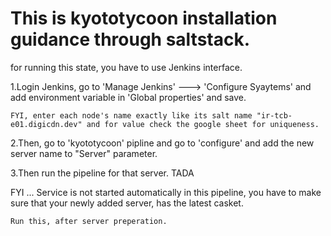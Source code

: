 # This is kyototycoon installation guidance through saltstack. 

for running this state, you have to use Jenkins interface.

1.Login Jenkins, go to 'Manage Jenkins' ---> 'Configure Syaytems' and add environment variable in 'Global properties' and save.
```
FYI, enter each node's name exactly like its salt name "ir-tcb-e01.digicdn.dev" and for value check the google sheet for uniqueness.
```
2.Then, go to 'kyototycoon' pipline and go to 'configure' and add the new server name to "Server" parameter.

3.Then run the pipeline for that server. TADA

FYI ... Service is not started automatically in this pipeline, you have to make sure that your newly added server, has the latest casket.

```
Run this, after server preperation. 
```
